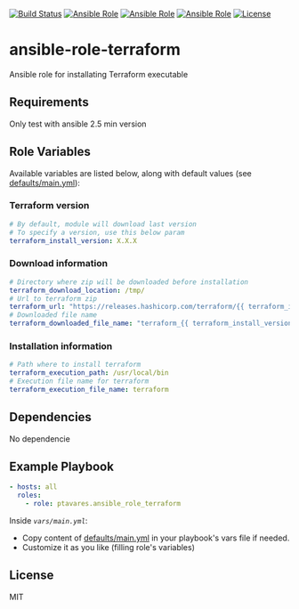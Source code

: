 [![Build Status](https://img.shields.io/travis/ptavares/ansible-role-terraform/master.svg?style=flat-square)](https://travis-ci.org/ptavares/ansible-role-terraform)
[![Ansible Role](https://img.shields.io/ansible/role/29415.svg)](https://galaxy.ansible.com/ptavares/ansible-role-terraform)
[![Ansible Role](https://img.shields.io/ansible/quality/29415.svg)](https://galaxy.ansible.com/ptavares/ansible-role-packer)
[![Ansible Role](https://img.shields.io/ansible/role/d/29415.svg)](https://galaxy.ansible.com/ptavares/ansible-role-packer)
[![License](https://img.shields.io/badge/license-MIT-brightgreen.svg?style=flat-square)](https://github.com/ptavares/ansible-role-terraform/blob/master/LICENSE)

ansible-role-terraform
=========

Ansible role for installating Terraform executable

Requirements
------------

Only test with ansible 2.5 min version

Role Variables
--------------
Available variables are listed below, along with default values (see [defaults/main.yml](https://github.com/ptavares/ansible-role-terraform/blob/master/defaults/main.yml)):

### Terraform version 

```yaml
# By default, module will download last version
# To specify a version, use this below param
terraform_install_version: X.X.X
```
### Download information

```yaml
# Directory where zip will be downloaded before installation
terraform_download_location: /tmp/
# Url to terraform zip
terraform_url: "https://releases.hashicorp.com/terraform/{{ terraform_install_version | regex_replace('^v', '') }}/terraform_{{ terraform_install_version | regex_replace('^v', '') }}_linux_amd64.zip"
# Downloaded file name
terraform_downloaded_file_name: "terraform_{{ terraform_install_version | regex_replace('^v', '') }}_linux_amd64.zip"
```

### Installation information

```yaml
# Path where to install terraform
terraform_execution_path: /usr/local/bin
# Execution file name for terraform
terraform_execution_file_name: terraform
```

Dependencies
------------

No dependencie

Example Playbook
----------------

```yaml
- hosts: all
  roles:
    - role: ptavares.ansible_role_terraform
```
Inside *`vars/main.yml`*:
- Copy content of [defaults/main.yml](https://github.com/ptavares/ansible-role-terraform/blob/master/defaults/main.yml) in your playbook's vars file if needed.
- Customize it as you like (filling role's variables)

License
-------

MIT
